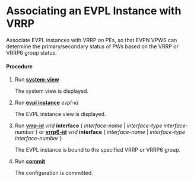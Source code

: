 Associating an EVPL Instance with VRRP
======================================

Associate EVPL instances with VRRP on PEs, so that EVPN VPWS can determine the primary/secondary status of PWs based on the VRRP or VRRP6 group status.

#### Procedure

1. Run [**system-view**](cmdqueryname=system-view)
   
   
   
   The system view is displayed.
2. Run [**evpl instance**](cmdqueryname=evpl+instance) *evpl-id*
   
   
   
   The EVPL instance view is displayed.
3. Run [**vrrp-id**](cmdqueryname=vrrp-id) *vrid* **interface** { *interface-name* | *interface-type* *interface-number* } or [**vrrp6-id**](cmdqueryname=vrrp6-id) *vrid* **interface** { *interface-name* | *interface-type* *interface-number* }
   
   
   
   The EVPL instance is bound to the specified VRRP or VRRP6 group.
4. Run [**commit**](cmdqueryname=commit)
   
   
   
   The configuration is committed.